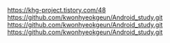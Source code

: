 https://khg-project.tistory.com/48   
https://github.com/kwonhyeokgeun/Android_study.git   
https://github.com/kwonhyeokgeun/Android_study.git   
https://github.com/kwonhyeokgeun/Android_study.git

